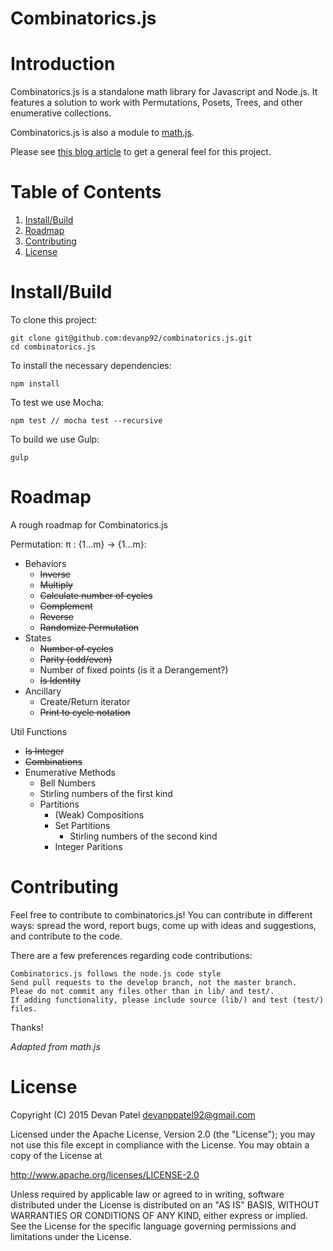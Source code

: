 # Combinatorics.js

# Introduction

Combinatorics.js is a standalone math library for Javascript and Node.js. It features a solution to work with Permutations, Posets, Trees, and other enumerative collections.

Combinatorics.js is also a module to [math.js](https://github.com/josdejong/mathjs).

Please see [this blog article](http://www.devanpatel.me/writing-a-combinatorics-module-for-math-js/) to get a general feel for this project.

# Table of Contents

1. [Install/Build](#installbuild)
2. [Roadmap](#roadmap)
3. [Contributing](#contributing)
4. [License](#license)

# Install/Build

To clone this project:
```
git clone git@github.com:devanp92/combinatorics.js.git
cd combinatorics.js
```

To install the necessary dependencies:
```
npm install
```

To test we use Mocha:

```
npm test // mocha test --recursive
```

To build we use Gulp:

```
gulp
```

# Roadmap

A rough roadmap for Combinatorics.js

Permutation: π : {1...m} -> {1...m}:

* Behaviors
  * <s>Inverse</s>
  * <s>Multiply</s>
  * <s>Calculate number of cycles</s>
  * <s>Complement</s>
  * <s>Reverse</s>
  * <s>Randomize Permutation</s>
* States
  * <s>Number of cycles</s>
  * <s>Parity (odd/even)</s>
  * Number of fixed points (is it a Derangement?)
  * <s>Is Identity</s>
* Ancillary
  * Create/Return iterator
  * <s>Print to cycle notation</s>

Util Functions

* <s>Is Integer</s>
* <s>Combinations</s>
* Enumerative Methods
  * Bell Numbers
  * Stirling numbers of the first kind
  * Partitions
    * (Weak) Compositions
    * Set Partitions
      * Stirling numbers of the second kind
    * Integer Paritions

# Contributing

Feel free to contribute to combinatorics.js! You can contribute in different ways: spread the word, report bugs, come up with ideas and suggestions, and contribute to the code.

There are a few preferences regarding code contributions:

    Combinatorics.js follows the node.js code style
    Send pull requests to the develop branch, not the master branch.
    Pleae do not commit any files other than in lib/ and test/.
    If adding functionality, please include source (lib/) and test (test/) files.



Thanks!

_Adapted from math.js_

# License

Copyright (C) 2015 Devan Patel devanppatel92@gmail.com

Licensed under the Apache License, Version 2.0 (the "License"); you may not use this file except in compliance with the License. You may obtain a copy of the License at

http://www.apache.org/licenses/LICENSE-2.0

Unless required by applicable law or agreed to in writing, software distributed under the License is distributed on an "AS IS" BASIS, WITHOUT WARRANTIES OR CONDITIONS OF ANY KIND, either express or implied. See the License for the specific language governing permissions and limitations under the License.
